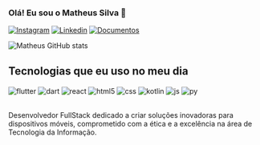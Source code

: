### Olá! Eu sou o Matheus Silva 👋

[![Instagram](https://img.shields.io/badge/Instagram-E4405F?style=for-the-badge&logo=instagram&logoColor=white)](https://instagram.com/__.matheus.s?igshid=OGQ5ZDc2ODk2ZA==)
[![Linkedin](https://img.shields.io/badge/LinkedIn-0077B5?style=for-the-badge&logo=linkedin&logoColor=white)](https://www.linkedin.com/in/matheuss-silva2001/)
[![Documentos](https://img.shields.io/badge/linktree-39E09B?style=for-the-badge&logo=linktree&logoColor=white)](https://docs.google.com/document/d/)


![Matheus GitHub stats](https://github-readme-stats.vercel.app/api?username=matheuss-silva&show_icons=true&theme=dracula&count_private=true)

## Tecnologias que eu uso no meu dia

<div style="display: inline_block">
  <img align="center" alt="flutter"src="https://img.shields.io/badge/Flutter-02569B?style=for-the-badge&logo=flutter&logoColor=white"/>
  <img align="center" alt="dart"src="https://img.shields.io/badge/Dart-0175C2?style=for-the-badge&logo=dart&logoColor=white"/>
  <img align="center" alt="react"src="https://img.shields.io/badge/React-20232A?style=for-the-badge&logo=react&logoColor=61DAFB"/>
  <img align="center" alt="html5"src="https://img.shields.io/badge/HTML5-E34F26?style=for-the-badge&logo=html5&logoColor=white"/>
  <img align="center" alt="css"src="https://img.shields.io/badge/CSS3-1572B6?style=for-the-badge&logo=css3&logoColor=white"/>
  <img align="center" alt="kotlin"src="https://img.shields.io/badge/Kotlin-0095D5?&style=for-the-badge&logo=kotlin&logoColor=white"/>
  <img align="center" alt="js"src="https://img.shields.io/badge/JavaScript-F7DF1E?style=for-the-badge&logo=javascript&logoColor=black"/>
  <img align="center" alt="py"src="https://img.shields.io/badge/Python-3776AB?style=for-the-badge&logo=python&logoColor=white"/>
</div><br/>

Desenvolvedor FullStack dedicado a criar soluções inovadoras para dispositivos móveis, comprometido com a ética e a excelência na área de Tecnologia da Informação.
